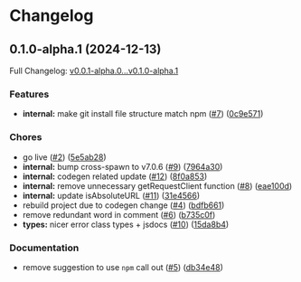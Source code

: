 # Changelog

## 0.1.0-alpha.1 (2024-12-13)

Full Changelog: [v0.0.1-alpha.0...v0.1.0-alpha.1](https://github.com/iamstiaan/Whatsauto/compare/v0.0.1-alpha.0...v0.1.0-alpha.1)

### Features

* **internal:** make git install file structure match npm ([#7](https://github.com/iamstiaan/Whatsauto/issues/7)) ([0c9e571](https://github.com/iamstiaan/Whatsauto/commit/0c9e57166268a5f51a12f480a6654cf07989ae4f))


### Chores

* go live ([#2](https://github.com/iamstiaan/Whatsauto/issues/2)) ([5e5ab28](https://github.com/iamstiaan/Whatsauto/commit/5e5ab283510ff0f83c69eeec93be7e4e0c34ee45))
* **internal:** bump cross-spawn to v7.0.6 ([#9](https://github.com/iamstiaan/Whatsauto/issues/9)) ([7964a30](https://github.com/iamstiaan/Whatsauto/commit/7964a3074716a657f6e12929ba861491ee797004))
* **internal:** codegen related update ([#12](https://github.com/iamstiaan/Whatsauto/issues/12)) ([8f0a853](https://github.com/iamstiaan/Whatsauto/commit/8f0a853f478b23ee36e7d44459acc08347b2d309))
* **internal:** remove unnecessary getRequestClient function ([#8](https://github.com/iamstiaan/Whatsauto/issues/8)) ([eae100d](https://github.com/iamstiaan/Whatsauto/commit/eae100da634f793fa8f3d8a82c34f5ac46e93de5))
* **internal:** update isAbsoluteURL ([#11](https://github.com/iamstiaan/Whatsauto/issues/11)) ([31e4566](https://github.com/iamstiaan/Whatsauto/commit/31e45660cdf0272e3caad98e0c3286d732ee627a))
* rebuild project due to codegen change ([#4](https://github.com/iamstiaan/Whatsauto/issues/4)) ([bdfb661](https://github.com/iamstiaan/Whatsauto/commit/bdfb661e6a07d8e55162023bd78adc0cec2a0852))
* remove redundant word in comment ([#6](https://github.com/iamstiaan/Whatsauto/issues/6)) ([b735c0f](https://github.com/iamstiaan/Whatsauto/commit/b735c0f95adb7934ee56c2ff766b32bfd4650e76))
* **types:** nicer error class types + jsdocs ([#10](https://github.com/iamstiaan/Whatsauto/issues/10)) ([15da8b4](https://github.com/iamstiaan/Whatsauto/commit/15da8b4785314a622ff6729cdb60d4d413d2affb))


### Documentation

* remove suggestion to use `npm` call out ([#5](https://github.com/iamstiaan/Whatsauto/issues/5)) ([db34e48](https://github.com/iamstiaan/Whatsauto/commit/db34e48af3778dafe16f6b7b37b7aee5e0b0193f))
